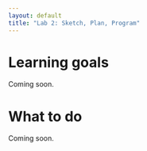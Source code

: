 ```yaml
---
layout: default
title: "Lab 2: Sketch, Plan, Program"
---
```


# Learning goals

Coming soon.

# What to do

Coming soon.
